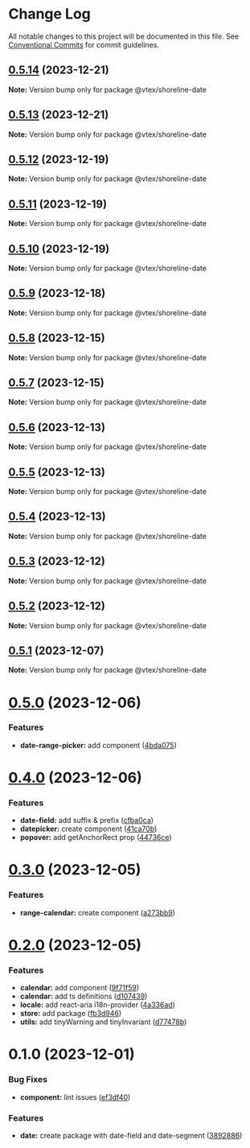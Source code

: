 # Change Log

All notable changes to this project will be documented in this file.
See [Conventional Commits](https://conventionalcommits.org) for commit guidelines.

## [0.5.14](https://github.com/vtex/shoreline/compare/@vtex/shoreline-date@0.5.13...@vtex/shoreline-date@0.5.14) (2023-12-21)

**Note:** Version bump only for package @vtex/shoreline-date

## [0.5.13](https://github.com/vtex/shoreline/compare/@vtex/shoreline-date@0.5.12...@vtex/shoreline-date@0.5.13) (2023-12-21)

**Note:** Version bump only for package @vtex/shoreline-date

## [0.5.12](https://github.com/vtex/shoreline/compare/@vtex/shoreline-date@0.5.11...@vtex/shoreline-date@0.5.12) (2023-12-19)

**Note:** Version bump only for package @vtex/shoreline-date

## [0.5.11](https://github.com/vtex/shoreline/compare/@vtex/shoreline-date@0.5.9...@vtex/shoreline-date@0.5.11) (2023-12-19)

**Note:** Version bump only for package @vtex/shoreline-date

## [0.5.10](https://github.com/vtex/shoreline/compare/@vtex/shoreline-date@0.5.9...@vtex/shoreline-date@0.5.10) (2023-12-19)

**Note:** Version bump only for package @vtex/shoreline-date

## [0.5.9](https://github.com/vtex/shoreline/compare/@vtex/shoreline-date@0.5.8...@vtex/shoreline-date@0.5.9) (2023-12-18)

**Note:** Version bump only for package @vtex/shoreline-date

## [0.5.8](https://github.com/vtex/shoreline/compare/@vtex/shoreline-date@0.5.7...@vtex/shoreline-date@0.5.8) (2023-12-15)

**Note:** Version bump only for package @vtex/shoreline-date

## [0.5.7](https://github.com/vtex/shoreline/compare/@vtex/shoreline-date@0.5.6...@vtex/shoreline-date@0.5.7) (2023-12-15)

**Note:** Version bump only for package @vtex/shoreline-date

## [0.5.6](https://github.com/vtex/shoreline/compare/@vtex/shoreline-date@0.5.5...@vtex/shoreline-date@0.5.6) (2023-12-13)

**Note:** Version bump only for package @vtex/shoreline-date

## [0.5.5](https://github.com/vtex/shoreline/compare/@vtex/shoreline-date@0.5.4...@vtex/shoreline-date@0.5.5) (2023-12-13)

**Note:** Version bump only for package @vtex/shoreline-date

## [0.5.4](https://github.com/vtex/shoreline/compare/@vtex/shoreline-date@0.5.3...@vtex/shoreline-date@0.5.4) (2023-12-13)

**Note:** Version bump only for package @vtex/shoreline-date

## [0.5.3](https://github.com/vtex/shoreline/compare/@vtex/shoreline-date@0.5.2...@vtex/shoreline-date@0.5.3) (2023-12-12)

**Note:** Version bump only for package @vtex/shoreline-date

## [0.5.2](https://github.com/vtex/shoreline/compare/@vtex/shoreline-date@0.5.1...@vtex/shoreline-date@0.5.2) (2023-12-12)

**Note:** Version bump only for package @vtex/shoreline-date

## [0.5.1](https://github.com/vtex/shoreline/compare/@vtex/shoreline-date@0.5.0...@vtex/shoreline-date@0.5.1) (2023-12-07)

**Note:** Version bump only for package @vtex/shoreline-date

# [0.5.0](https://github.com/vtex/shoreline/compare/@vtex/shoreline-date@0.4.0...@vtex/shoreline-date@0.5.0) (2023-12-06)

### Features

- **date-range-picker:** add component ([4bda075](https://github.com/vtex/shoreline/commit/4bda0753232a44e7169b34bcd4071473ff5c875f))

# [0.4.0](https://github.com/vtex/shoreline/compare/@vtex/shoreline-date@0.3.0...@vtex/shoreline-date@0.4.0) (2023-12-06)

### Features

- **date-field:** add suffix & prefix ([cfba0ca](https://github.com/vtex/shoreline/commit/cfba0ca2242a32ca44c38265dac172e57201a1b6))
- **datepicker:** create component ([41ca70b](https://github.com/vtex/shoreline/commit/41ca70b2396dba2442c7f5eefcecf1804c6312c0))
- **popover:** add getAnchorRect prop ([44736ce](https://github.com/vtex/shoreline/commit/44736ce7a9b2375da3d19f6f7f0069687e70586a))

# [0.3.0](https://github.com/vtex/shoreline/compare/@vtex/shoreline-date@0.2.0...@vtex/shoreline-date@0.3.0) (2023-12-05)

### Features

- **range-calendar:** create component ([a273bb9](https://github.com/vtex/shoreline/commit/a273bb9508db738e46436ccaec40041836e3982a))

# [0.2.0](https://github.com/vtex/shoreline/compare/@vtex/shoreline-date@0.1.0...@vtex/shoreline-date@0.2.0) (2023-12-05)

### Features

- **calendar:** add component ([9f71f59](https://github.com/vtex/shoreline/commit/9f71f597b58b9a3e1ce9732962779a0c2fed8995))
- **calendar:** add ts definitions ([d107439](https://github.com/vtex/shoreline/commit/d1074397540d159dcc968c464c66675d5acee4f2))
- **locale:** add react-aria i18n-provider ([4a336ad](https://github.com/vtex/shoreline/commit/4a336adea8160c3045ec2dac0095e96b5078341e))
- **store:** add package ([fb3d946](https://github.com/vtex/shoreline/commit/fb3d946f021c914cc30d939567276300d39efdc0))
- **utils:** add tinyWarning and tinyInvariant ([d77478b](https://github.com/vtex/shoreline/commit/d77478b119ff65e3d63a0715db41c8a643900f55))

# 0.1.0 (2023-12-01)

### Bug Fixes

- **component:** lint issues ([ef3df40](https://github.com/vtex/shoreline/commit/ef3df40d505db5c3cfbce3b84320b10f5cce5919))

### Features

- **date:** create package with date-field and date-segment ([3892886](https://github.com/vtex/shoreline/commit/389288640e2c7644ee9a3d9f24c45cbbe619dcbb))
